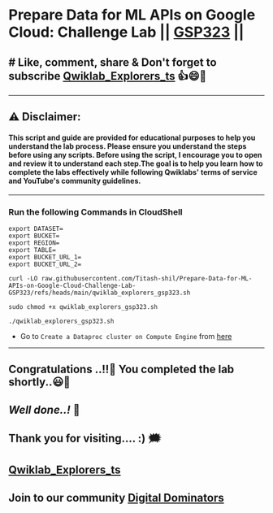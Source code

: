 # Prepare Data for ML APIs on Google Cloud: Challenge Lab || [GSP323](https://www.cloudskillsboost.google/focuses/11044?parent=catalog) || 

## # Like, comment, share & Don't forget to subscribe [Qwiklab_Explorers_ts](https://youtube.com/@titashshil?si=RgamNu1dc9jVIbJN) 👍😄🤝

---
## ⚠️ **Disclaimer:**
#### This script and guide are provided for educational purposes to help you understand the lab process. Please ensure you understand the steps before using any scripts. Before using the script, I encourage you to open and review it to understand each step.The goal is to help you learn how to complete the labs effectively while following Qwiklabs' terms of service and YouTube's community guidelines.
---

### Run the following Commands in CloudShell

```
export DATASET=
export BUCKET=
export REGION=
export TABLE=
export BUCKET_URL_1=
export BUCKET_URL_2=
```
```
curl -LO raw.githubusercontent.com/Titash-shil/Prepare-Data-for-ML-APIs-on-Google-Cloud-Challenge-Lab-GSP323/refs/heads/main/qwiklab_explorers_gsp323.sh

sudo chmod +x qwiklab_explorers_gsp323.sh

./qwiklab_explorers_gsp323.sh
```
- Go to `Create a Dataproc cluster on Compute Engine` from [here](https://console.cloud.google.com/dataproc/clusters?)
---

## Congratulations ..!!🎉  You completed the lab shortly..😃💯

## *Well done..!* 👏

## Thank you for visiting.... :) 🗯️

## [Qwiklab_Explorers_ts](https://youtube.com/@titashshil?si=RgamNu1dc9jVIbJN)

## Join to our community [Digital Dominators](https://chat.whatsapp.com/J0o1beFGCHfJ8ZHGKjcqkd)
